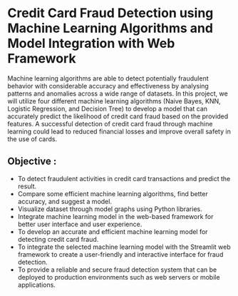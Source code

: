 # Credit Card Fraud Detection using Machine Learning Algorithms and Model Integration with Web Framework
Machine learning algorithms are able to detect potentially fraudulent  behavior with considerable accuracy and effectiveness by analysing patterns and anomalies  across a wide range of datasets. In this project, we will utilize four different machine learning algorithms (Naive Bayes, KNN, Logistic Regression, and Decision Tree) to develop a model that can accurately predict the likelihood of credit card fraud based on the provided features. A successful detection of credit card fraud through machine learning could lead to reduced financial losses and improve overall safety in the use of cards.  

## Objective : 
- To detect fraudulent activities in credit card transactions and predict the result. 
- Compare some efficient machine learning algorithms, find better accuracy, and suggest a model. 
- Visualize dataset through model graphs using Python libraries. 
- Integrate machine learning model in the web-based framework for better user interface and user experience.
- To develop an accurate and efficient machine learning model for detecting credit card fraud. 
- To integrate the selected machine learning model with the Streamlit web framework to create a user-friendly and interactive interface for fraud detection. 
- To provide a reliable and secure fraud detection system that can be deployed to production environments such as web servers or mobile applications.
